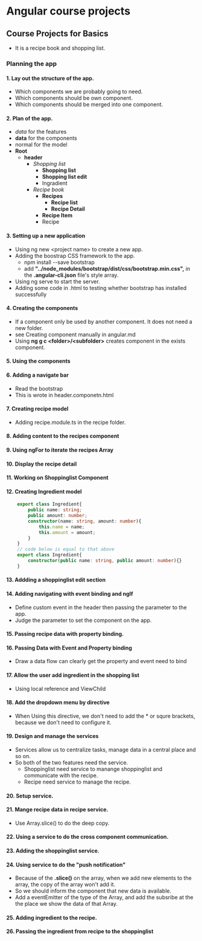 # Angular course projects
## Course Projects for Basics
- It is a recipe book and shopping list.
### Planning the app
#### 1. Lay out the structure of the app.
- Which components we are probably going to need.
- Which components should be own component.
- Which components should be merged into one component.
#### 2. Plan of the app.
- *data* for the features
- **data** for the components
- normal for the model
- **Root**
    + **header**
        + *Shopping list*
            + **Shopping list**
            + **Shopping list edit**
            + Ingradient
        + *Recipe book*
            + **Recipes**
                + **Recipe list**
                + **Recipe Detail**
            + **Recipe Item**
            + Recipe
#### 3. Setting up a new application
- Using ng new \<project name> to create a new app.
- Adding the boostrap CSS framework to the app.
    - npm install --save bootstrap
    - add         **"../node_modules/bootstrap/dist/css/bootstrap.min.css",** in the **.angular-cli.json** file's style array.
- Using ng serve to start the server.
- Adding some code in .html to testing whether bootstrap has installed successfully
#### 4. Creating the components
- If a component only be used by another component. It does not need a new folder.
- see Creating component manually in angular.md
- Using **ng g c \<folder>/\<subfolder>** creates component in the exists component.
#### 5. Using the components
#### 6. Adding a navigate bar
- Read the bootstrap <nav class="navbar">
- This is wrote in header.componetn.html
#### 7. Creating recipe model
- Adding recipe.module.ts in the recipe folder.
#### 8. Adding content to the recipes component
#### 9. Using ngFor to iterate the recipes Array
#### 10. Display the recipe detail
#### 11. Working on Shoppinglist Component
#### 12. Creating Ingredient model
``` TypeScript
    export class Ingredient{
        public name: string;
        public amount: number;
        constructor(name: string, amount: number){
            this.name = name;
            this.amount = amount;
        }
    }
    // code below is equal to that above
    export class Ingredient{
        constructor(public name: string, public amount: number){}
    }
```
#### 13. Addding a shoppinglist edit section
#### 14. Adding navigating with event binding and ngIf
- Define custom event in the header then passing the parameter to the app.
- Judge the parameter to set the component on the app.
#### 15. Passing recipe data with property binding.
#### 16. Passing Data with Event and Property binding
- Draw a data flow can clearly get the property and event need to bind
#### 17. Allow the user add ingredient in the shopping list
- Using local reference and ViewChild
#### 18. Add the dropdown menu by directive
- When Using this directive, we don't need to add the \* or squre brackets, because we don't need to configure it.
#### 19. Design and manage the services
- Services allow us to centralize tasks, manage data in a central place and so on.
- So both of the two features need the service.
    - Shoppinglist need service to manange shoppinglist and communicate with the recipe.
    - Recipe need service to manage the recipe.
#### 20. Setup service.
#### 21. Mange recipe data in recipe service.
- Use Array.slice() to do the deep copy.
#### 22. Using a service to do the cross component communication.
#### 23. Adding the shoppinglist service.
#### 24. Using service to do the "push notification"
- Because of the **.slice()** on the array, when we add new elements to the array, the copy of the array won't add it.
- So we should inform the component that new data is available.
- Add a eventEmitter of the type of the Array, and add the subsribe at the the place we show the data of that Array.
#### 25. Adding ingredient to the recipe.
#### 26. Passing the ingredient from recipe to the shoppinglist
